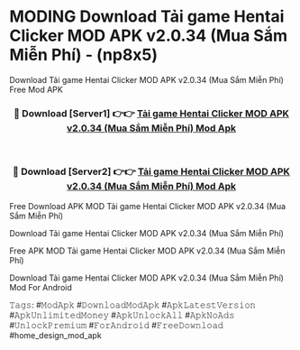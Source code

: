 # MODING Download Tải game Hentai Clicker MOD APK v2.0.34 (Mua Sắm Miễn Phí) - (np8x5)
Download Tải game Hentai Clicker MOD APK v2.0.34 (Mua Sắm Miễn Phí) Free Mod APK

<div align="center">
<h3>🔴 Download [Server1] 👉👉 <a href="https://apk-comot.site?title=Tải_game_Hentai_Clicker_MOD_APK_v2.0.34_(Mua_Sắm_Miễn_Phí)">Tải game Hentai Clicker MOD APK v2.0.34 (Mua Sắm Miễn Phí) Mod Apk</a></h3><br>

<h3>🔴 Download [Server2] 👉👉 <a href="https://apk-comot.site?title=Tải_game_Hentai_Clicker_MOD_APK_v2.0.34_(Mua_Sắm_Miễn_Phí)">Tải game Hentai Clicker MOD APK v2.0.34 (Mua Sắm Miễn Phí) Mod Apk</a></h3>
</div>


Free Download APK MOD Tải game Hentai Clicker MOD APK v2.0.34 (Mua Sắm Miễn Phí)

Download Tải game Hentai Clicker MOD APK v2.0.34 (Mua Sắm Miễn Phí) 

Free APK MOD Tải game Hentai Clicker MOD APK v2.0.34 (Mua Sắm Miễn Phí) 

Download Tải game Hentai Clicker MOD APK v2.0.34 (Mua Sắm Miễn Phí) Mod For Android

𝚃𝚊𝚐𝚜: #𝙼𝚘𝚍𝙰𝚙𝚔 #𝙳𝚘𝚠𝚗𝚕𝚘𝚊𝚍𝙼𝚘𝚍𝙰𝚙𝚔 #𝙰𝚙𝚔𝙻𝚊𝚝𝚎𝚜𝚝𝚅𝚎𝚛𝚜𝚒𝚘𝚗 #𝙰𝚙𝚔𝚄𝚗𝚕𝚒𝚖𝚒𝚝𝚎𝚍𝙼𝚘𝚗𝚎𝚢 #𝙰𝚙𝚔𝚄𝚗𝚕𝚘𝚌𝚔𝙰𝚕𝚕 #𝙰𝚙𝚔𝙽𝚘𝙰𝚍𝚜 #𝚄𝚗𝚕𝚘𝚌𝚔𝙿𝚛𝚎𝚖𝚒𝚞𝚖 #𝙵𝚘𝚛𝙰𝚗𝚍𝚛𝚘𝚒𝚍 #𝙵𝚛𝚎𝚎𝙳𝚘𝚠𝚗𝚕𝚘𝚊𝚍 #home_design_mod_apk